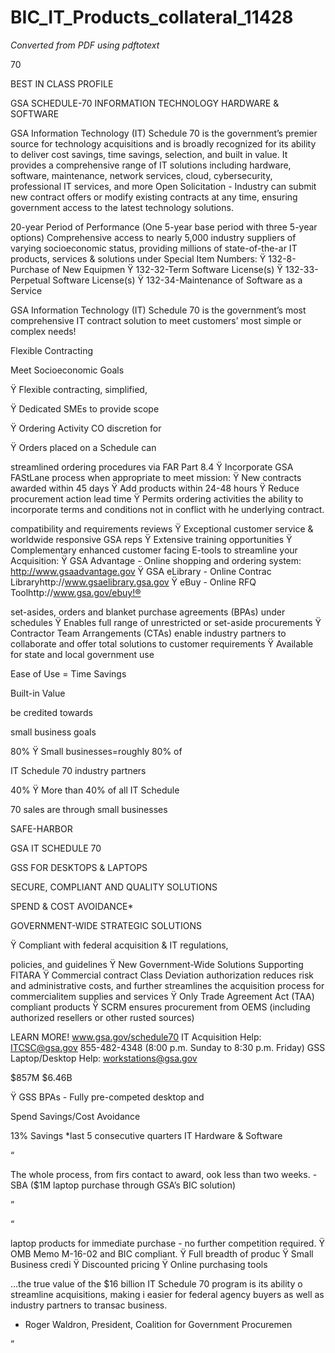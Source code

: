 # BIC_IT_Products_collateral_11428

_Converted from PDF using pdftotext_

70

BEST IN CLASS PROFILE

GSA SCHEDULE-70
INFORMATION TECHNOLOGY HARDWARE & SOFTWARE

GSA Information Technology (IT) Schedule 70 is the
government’s premier source for technology acquisitions and is
broadly recognized for its ability to deliver cost savings, time savings,
selection, and built in value. It provides a comprehensive range of
IT solutions including hardware, software, maintenance, network
services, cloud, cybersecurity, professional IT services, and more
Open Solicitation - Industry can submit new contract offers or modify
existing contracts at any time, ensuring government access to the
latest technology solutions.

20-year Period of Performance
(One 5-year base period with three 5-year options)
Comprehensive access to nearly 5,000 industry suppliers of
varying socioeconomic status, providing millions of state-of-the-ar
IT products, services & solutions under Special Item Numbers:
Ÿ 132-8-Purchase of New Equipmen
Ÿ 132-32-Term Software License(s)
Ÿ 132-33-Perpetual Software License(s)
Ÿ 132-34-Maintenance of Software as a Service

GSA Information Technology (IT) Schedule 70 is the government’s most comprehensive
IT contract solution to meet customers’ most simple or complex needs!

Flexible Contracting

Meet Socioeconomic Goals

Ÿ Flexible contracting, simplified,

Ÿ Dedicated SMEs to provide scope

Ÿ Ordering Activity CO discretion for

Ÿ Orders placed on a Schedule can

streamlined ordering
procedures via FAR Part 8.4
Ÿ Incorporate GSA FAStLane
process when appropriate to
meet mission:
Ÿ New contracts awarded
within 45 days
Ÿ Add products
within 24-48 hours
Ÿ Reduce procurement action
lead time
Ÿ Permits ordering activities the
ability to incorporate terms and
conditions not in conflict with
he underlying contract.

compatibility and requirements
reviews
Ÿ Exceptional customer service &
worldwide responsive GSA reps
Ÿ Extensive training opportunities
Ÿ Complementary enhanced customer
facing E-tools to streamline your
Acquisition:
Ÿ GSA Advantage - Online shopping
and ordering system:
http://www.gsaadvantage.gov
Ÿ GSA eLibrary - Online Contrac
Libraryhttp://www.gsaelibrary.gsa.gov
Ÿ eBuy - Online RFQ Toolhttp://www.gsa.gov/ebuy!®

set-asides, orders and blanket
purchase agreements (BPAs)
under schedules
Ÿ Enables full range of unrestricted
or set-aside procurements
Ÿ Contractor Team Arrangements
(CTAs) enable industry partners to
collaborate and offer total
solutions to customer
requirements
Ÿ Available for state and local
government use

Ease of Use = Time Savings

Built-in Value

be credited towards

small business goals

80%
Ÿ Small businesses=roughly 80% of

IT Schedule 70 industry partners

40%
Ÿ More than 40% of all IT Schedule

70 sales are through small
businesses

SAFE-HARBOR

GSA IT SCHEDULE 70

GSS FOR DESKTOPS & LAPTOPS

SECURE, COMPLIANT AND QUALITY SOLUTIONS

SPEND & COST AVOIDANCE*

GOVERNMENT-WIDE STRATEGIC SOLUTIONS

Ÿ Compliant with federal acquisition & IT regulations,

policies, and guidelines
Ÿ New Government-Wide Solutions Supporting FITARA
Ÿ Commercial contract Class Deviation authorization
reduces risk and administrative costs, and further
streamlines the acquisition process for commercialitem supplies and services
Ÿ Only Trade Agreement Act (TAA)
compliant products
Ÿ SCRM ensures procurement from OEMS
(including authorized resellers or other
rusted sources)

LEARN MORE!
www.gsa.gov/schedule70
IT Acquisition Help: ITCSC@gsa.gov
855-482-4348
(8:00 p.m. Sunday to 8:30 p.m. Friday)
GSS Laptop/Desktop Help: workstations@gsa.gov

$857M
$6.46B

Ÿ GSS BPAs - Fully pre-competed desktop and

Spend
Savings/Cost Avoidance

13% Savings
*last 5 consecutive quarters
IT Hardware & Software

“

The whole
process, from firs
contact to award,
ook less than two
weeks.
-SBA ($1M laptop
purchase through
GSA’s BIC solution)

”

“

laptop products for immediate purchase - no
further competition required.
Ÿ OMB Memo M-16-02 and
BIC compliant.
Ÿ Full breadth of produc
Ÿ Small Business credi
Ÿ Discounted pricing
Ÿ Online purchasing tools

…the true value of the $16 billion
IT Schedule 70 program is its ability
o streamline acquisitions, making i
easier for federal agency buyers as
well as industry partners to transac
business.
- Roger Waldron, President,
Coalition for Government Procuremen

”

